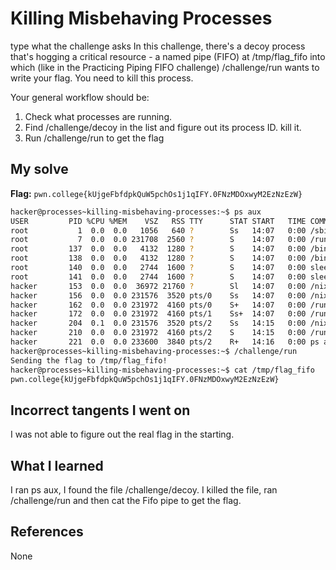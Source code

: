 # Killing Misbehaving Processes
type what the challenge asks
In this challenge, there's a decoy process that's hogging a critical resource - a named pipe (FIFO) at /tmp/flag_fifo into which (like in the Practicing Piping FIFO challenge) /challenge/run wants to write your flag. You need to kill this process.

Your general workflow should be:

1. Check what processes are running.
2. Find /challenge/decoy in the list and figure out its process ID.
kill it.
3. Run /challenge/run to get the flag
## My solve
**Flag:** `pwn.college{kUjgeFbfdpkQuW5pchOs1j1qIFY.0FNzMDOxwyM2EzNzEzW}`

```bash
hacker@processes~killing-misbehaving-processes:~$ ps aux
USER         PID %CPU %MEM    VSZ   RSS TTY      STAT START   TIME COMMAND
root           1  0.0  0.0   1056   640 ?        Ss   14:07   0:00 /sbin/docker-init -- /nix/var/nix/profiles/dojo-workspace
root           7  0.0  0.0 231708  2560 ?        S    14:07   0:00 /run/dojo/bin/sleep 6h
root         137  0.0  0.0   4132  1280 ?        S    14:07   0:00 /bin/bash /challenge/.init
root         138  0.0  0.0   4132  1280 ?        S    14:07   0:00 /bin/bash /challenge/.init
root         140  0.0  0.0   2744  1600 ?        S    14:07   0:00 sleep 6h
root         141  0.0  0.0   2744  1600 ?        S    14:07   0:00 sleep 6h
hacker       153  0.0  0.0  36972 21760 ?        Sl   14:07   0:00 /nix/store/g0q8n7xfjp7znj41hcgrq893a9m0i474-ttyd-1.7.7/bi
hacker       156  0.0  0.0 231576  3520 pts/0    Ss   14:07   0:00 /nix/store/0nxvi9r5ymdlr2p24rjj9qzyms72zld1-bash-interact
hacker       162  0.0  0.0 231972  4160 pts/0    S+   14:07   0:00 /run/dojo/bin/bash --login
hacker       172  0.0  0.0 231972  4160 pts/1    Ss+  14:07   0:00 /run/dojo/bin/bash --login
hacker       204  0.1  0.0 231576  3520 pts/2    Ss   14:15   0:00 /nix/store/0nxvi9r5ymdlr2p24rjj9qzyms72zld1-bash-interact
hacker       210  0.0  0.0 231972  4160 pts/2    S    14:15   0:00 /run/dojo/bin/bash --login
hacker       221  0.0  0.0 233600  3840 pts/2    R+   14:16   0:00 ps aux
hacker@processes~killing-misbehaving-processes:~$ /challenge/run
Sending the flag to /tmp/flag_fifo!
hacker@processes~killing-misbehaving-processes:~$ cat /tmp/flag_fifo
pwn.college{kUjgeFbfdpkQuW5pchOs1j1qIFY.0FNzMDOxwyM2EzNzEzW}
```
## Incorrect tangents I went on
I was not able to figure out the real flag in the starting.
## What I learned
I ran ps aux, I found the file /challenge/decoy. I killed the file, ran /challenge/run and then cat the Fifo pipe to get the flag.
## References 
None